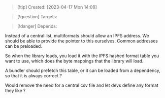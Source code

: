 
>[!tip] Created: [2023-04-17 Mon 14:09]

>[!question] Targets: 

>[!danger] Depends: 

Instead of a central list, multiformats should allow an IPFS address.
We should be able to provide the pointer to this ourselves.
Common addresses can be preloaded.

So when the library loads, you load it with the IPFS hashed format table you want to use, which does the byte mappings that the library will load.

A bundler should prefetch this table, or it can be loaded from a dependency, so that it is always correct ?

Would remove the need for a central csv file and let devs define any format they like ?